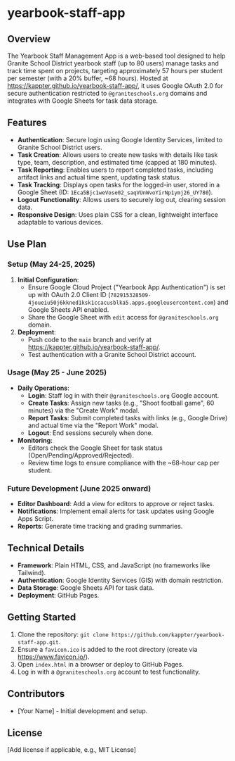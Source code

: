 # yearbook-staff-app

## Overview
The Yearbook Staff Management App is a web-based tool designed to help Granite School District yearbook staff (up to 80 users) manage tasks and track time spent on projects, targeting approximately 57 hours per student per semester (with a 20% buffer, ~68 hours). Hosted at https://kappter.github.io/yearbook-staff-app/, it uses Google OAuth 2.0 for secure authentication restricted to `@graniteschools.org` domains and integrates with Google Sheets for task data storage.

## Features
- **Authentication**: Secure login using Google Identity Services, limited to Granite School District users.
- **Task Creation**: Allows users to create new tasks with details like task type, team, description, and estimated time (capped at 180 minutes).
- **Task Reporting**: Enables users to report completed tasks, including artifact links and actual time spent, updating task status.
- **Task Tracking**: Displays open tasks for the logged-in user, stored in a Google Sheet (ID: `1Eca5Bjc1weVose02_saqVUnWvoYirNp1ymj26_UY780`).
- **Logout Functionality**: Allows users to securely log out, clearing session data.
- **Responsive Design**: Uses plain CSS for a clean, lightweight interface adaptable to various devices.

## Use Plan
### Setup (May 24-25, 2025)
1. **Initial Configuration**:
   - Ensure Google Cloud Project ("Yearbook App Authentication") is set up with OAuth 2.0 Client ID (`782915328509-4joueiu50j6kkned1ksk1ccacusblka5.apps.googleusercontent.com`) and Google Sheets API enabled.
   - Share the Google Sheet with `edit` access for `@graniteschools.org` domain.
2. **Deployment**:
   - Push code to the `main` branch and verify at https://kappter.github.io/yearbook-staff-app/.
   - Test authentication with a Granite School District account.

### Usage (May 25 - June 2025)
- **Daily Operations**:
  - **Login**: Staff log in with their `@graniteschools.org` Google account.
  - **Create Tasks**: Assign new tasks (e.g., "Shoot football game", 60 minutes) via the "Create Work" modal.
  - **Report Tasks**: Submit completed tasks with links (e.g., Google Drive) and actual time via the "Report Work" modal.
  - **Logout**: End sessions securely when done.
- **Monitoring**:
  - Editors check the Google Sheet for task status (Open/Pending/Approved/Rejected).
  - Review time logs to ensure compliance with the ~68-hour cap per student.

### Future Development (June 2025 onward)
- **Editor Dashboard**: Add a view for editors to approve or reject tasks.
- **Notifications**: Implement email alerts for task updates using Google Apps Script.
- **Reports**: Generate time tracking and grading summaries.

## Technical Details
- **Framework**: Plain HTML, CSS, and JavaScript (no frameworks like Tailwind).
- **Authentication**: Google Identity Services (GIS) with domain restriction.
- **Data Storage**: Google Sheets API for task data.
- **Deployment**: GitHub Pages.

## Getting Started
1. Clone the repository: `git clone https://github.com/kappter/yearbook-staff-app.git`.
2. Ensure a `favicon.ico` is added to the root directory (create via https://www.favicon.io/).
3. Open `index.html` in a browser or deploy to GitHub Pages.
4. Log in with a `@graniteschools.org` account to test functionality.

## Contributors
- [Your Name] - Initial development and setup.

## License
[Add license if applicable, e.g., MIT License]

